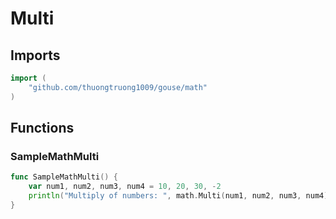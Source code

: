 # Multi

## Imports

```go
import (
	"github.com/thuongtruong1009/gouse/math"
)
```
## Functions


### SampleMathMulti

```go
func SampleMathMulti() {
	var num1, num2, num3, num4 = 10, 20, 30, -2
	println("Multiply of numbers: ", math.Multi(num1, num2, num3, num4))
}
```
